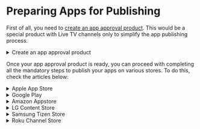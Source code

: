 # Preparing Apps for Publishing

First of all, you need to [create an app approval product](https://docs.tvms.io/app-publishing/working-with-stores/creating-app-approval-product). This would be a special product with Live TV channels only to simplify the app publishing process.

<details>

<summary>Create an app approval product</summary>



</details>

Once your app approval product is ready, you can proceed with completing all the mandatory steps to publish your apps on various stores. To do this, check the articles below:

<details>

<summary>Apple App Store</summary>



If you have not created your Apple Developer account yet, please see the following [article](https://docs.tvms.io/app-publishing/completing-the-prerequisites/registering-developer-accounts#apple-developer-account).

### Creating your app

To add a new app on App Store Connect you need to have an App ID created. The App ID will be created by our development team. Once it is created, you can continue and [create a new app](https://help.apple.com/app-store-connect/#/dev2cd126805) on the App Store Connect. We support iOS and tvOS platforms on the App Store.

### Preparing your app for publishing

After you have created your app on App Store Connect, you can upload its information such as name, description, keywords, graphics, etc. Next, we'll describe only the mandatory steps you need to complete in order to submit your app for review.

You can start with the iOS and/or tvOS app version information. Here you'll need to provide:

* App screenshots
* Description
* Keywords
* Support URL
* Copyright

Also, you'll need to provide App Review information:

* Sign-in information
* Contact information

All these items should be intuitive, but if you have questions, you can click on the hint icon next to each of these items in the App Store Connect to read more. You can find all graphics requirements in our [article here](https://docs.tvms.io/app-publishing/completing-the-prerequisites/store-requirements#app-store).

Next, find the **General** section in the side menu on the left and complete the following:

**App Information**

* Set up Content Rights
* Set Age Rating
* Select the category for your app. Select **Entertainment** as the primary category.

**Pricing and Availability**

* Select the price. Most likely you are going to sell a service, but not the app itself. If so, select **Free**.
* By default, your app will be available in all available regions. If you want to change it, you can do it in the **Availability** section.

**App Privacy**

* Add your Privacy Policy URL

</details>

<details>

<summary>Google Play</summary>

If you have not created your Google Play Developer account yet, please see the following [article](https://docs.tvms.io/app-publishing/completing-the-prerequisites/registering-developer-accounts#google-play-developer-account).

### Creating your app

This [manual](https://support.google.com/googleplay/android-developer/answer/9859152?hl=en\&ref_topic=7072031) describes app creation at Google Play. Just follow the steps and you'll create your app. When creating your app, choose _App_ and _Free_.

### Preparing your app for publishing

After you’ve created your app, you can start setting it up. You need to complete the [initial setup](https://support.google.com/googleplay/android-developer/answer/9859454?hl=en). This setup includes completing the **App content** section and providing store listing details.

**App content**

The **App content** page is where you provide and manage the information Google needs to ensure that your app is safe for its intended users, is compliant with [Google Play Policies](https://play.google.com/about/developer-content-policy/), and satisfies legal requirements. Here you need to complete:

* Privacy policy Provide a URL to your Privacy policy.
* App access Here you need to provide Google Play Review Team with access to your app. To do this, select **All or some functionality is restricted** and add new instructions to log in to the app.
* Ads Select **No, my app does not contain ads**.
* Content rating Here you need to complete the content rating questionnaire to receive official content ratings for your app. Click **Start**, enter your email, select the **Entertainment** category. Complete the questionnaire, click **Save**, then **Next**, and after it click **Submit**.
* Target audience Select the **18 and over** target age group and answer the question.
* News apps Select **No**.

If you need more info about the App content page, please see the following [manual](https://support.google.com/googleplay/android-developer/answer/9859455).

**App categorization and store listing details**

Next, you need to complete store settings and provide store listing details.

* Store settings Open the [Store settings](https://play.google.com/console/developers/app/store-settings) page. Here you need to select the **Entertainment** category for your app and enter your contact details. Optionally you can select one or multiple tags. Save the changes.
* Store listing Open the [Main store listing](https://play.google.com/console/developers/app/main-store-listing) page. Here you need to provide app short description, app full description, and graphics. You can find all graphics requirements on the **Main store listing** page or at our [article here](https://docs.tvms.io/app-publishing/completing-the-prerequisites/store-requirements#google-play)

</details>

<details>

<summary>Amazon Appstore</summary>

This [manual](https://developer.amazon.com/docs/app-submission/publish-app-login-and-add-app.html#log-in-and-add-an-app) describes how to create an app on the Developer Portal. When adding a new app, choose **Android**.

After you’ve created your app, you can start setting it up. You need to complete all the tabs on the Developer Portal before you can submit your app for review to Amazon.

As you navigate from tab to tab, click **Save** to save your information. The information on each tab is not automatically saved when you go to another tab

Please find the [workflow map](https://developer.amazon.com/docs/app-submission/submitting-apps-to-amazon-appstore.html#publishing-overview) in the Amazon Appstore manual. It will guide you through the process. Click on the step you are currently working on and it will provide you with the details.

After you have submitted your app for review, it takes Amazon 1-2 weeks to review and approve your app to go live in the marketplace. You should be receiving an email once your app has gone through Amazon's submission process.

</details>

<details>

<summary>LG Content Store</summary>

If you have not created your LG Developer account yet, please see the following [article](https://docs.tvms.io/app-publishing/completing-the-prerequisites/registering-developer-accounts#lg-developer-account).

### Creating your app

To create an app, go to [LG Seller Lounge](http://seller.lgappstv.com/seller/guide/sellerRegistration.lge), sign in with your LG Developer account, and register a new app.

### Preparing your app for publishing

* **Upload the app for the pre-test** LG .ipk file from Mware is required here.
* **Upload graphics** If you don't have graphics, please see the following [article](https://docs.tvms.io/app-publishing/completing-the-prerequisites/store-requirements).
* **App submission details** Fill in your app submission details for the supported region, content, rating, etc.
* **App test details** Provide info to help app testing.

To find more info, please see **the** **App Management** section (pages 34-61) in the [LG Seller Lounge](http://gfts.lge.com/fts/gftsDownload.lge?biz_code=APP_STORE\&func_code=APP_PAPER\&file_path=/appstore/seller/guide/sellerlounge_user_guide_v11.5.zip) guide. The guide is available as a PDF file.

</details>

<details>

<summary>Samsung Tizen Store</summary>

If you have not created your Samsung Developer account yet, please see the following [article](https://docs.tvms.io/app-publishing/completing-the-prerequisites/registering-developer-accounts#samsung-developer-account).

### Creating your app

The next [manual](https://developer.samsung.com/smarttv/develop/distribute/seller-office/applications/registering-application.html) describes how to create an app on Samsung TV Seller Office. When creating an app, choose the **Tizen** app type.

### Preparing your app for publishing

After you’ve created your app, you can start setting it up. You'll need to provide the following information:

* **App UI Description** file according to [this guide](https://developer.samsung.com/smarttv/develop/distribute/launch-checklist/application-ui-description.html).
* App title and description in each of the supported languages,
* Contact information as an email address for VOC inquiries and notifications
* Test account credentials, vouchers, etc. (with enough credit to fully test the application on all selected platforms)

Also, you'll need to upload graphics that you should already have. If not, please find the graphics requirements in this [article](https://docs.tvms.io/app-publishing/completing-the-prerequisites/store-requirements).

To find more info, please see [Samsung's guide](https://developer.samsung.com/smarttv/develop/distribute/seller-office/applications/entering-application-information.html)

</details>

<details>

<summary>Roku Channel Store</summary>

If you have not created your Roku Developer account yet, please see the following [article](https://docs.tvms.io/app-publishing/completing-the-prerequisites/registering-developer-accounts#roku).

### Pre-publishing checklist

Before submitting a channel for publication, complete the following items:

* Create your Roku Developer account and verify your email address.
* Link a Roku device to your account.
* Fill out complete company info: name, address, phone, etc.
* Prepare the required [assets](https://docs.tvms.io/app-publishing/completing-the-prerequisites/store-requirements#roku-channel-store) for branding your channel.

When all these items are completed and you are ready to launch your Roku app, please contact our team and we'll do the needful.

</details>

